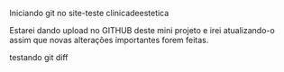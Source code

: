 Iniciando git no site-teste clinicadeestetica

Estarei dando upload no GITHUB deste mini projeto e irei atualizando-o assim que novas alterações importantes forem feitas.

testando git diff